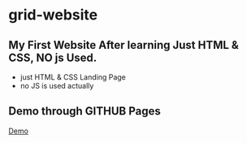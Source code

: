 # grid-website

My First Website After learning Just HTML & CSS, NO  js Used.
--
- just HTML & CSS Landing Page
- no JS is used actually
## Demo through GITHUB Pages
[Demo](https://ahmedtolan2019.github.io/grid-website/)

